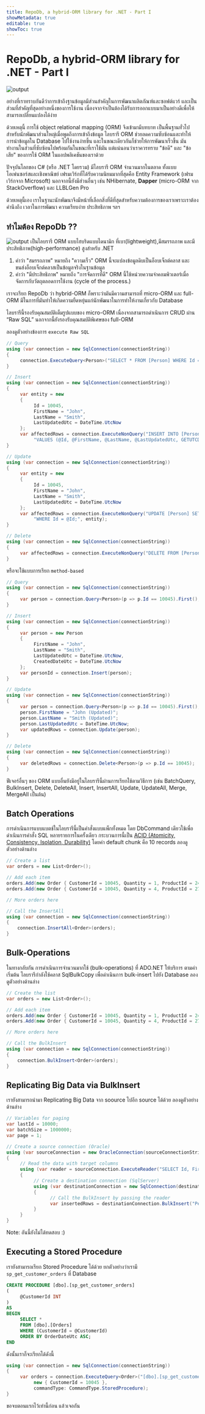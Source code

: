 ```yaml
---
title: RepoDb, a hybrid-ORM library for .NET - Part I
showMetadata: true
editable: true
showToc: true
---
```


# RepoDb, a hybrid-ORM library for .NET - Part I
![output](images/repodb.png "result")


อย่างที่เราทราบกันดีว่าการเข้าถึงฐานข้อมูลมีส่วนสำคัญในการพัฒนาผลิตภัณฑ์และซอฟต์แวร์ และเป็นส่วนที่สำคัญที่สุดอย่างหนึ่งของการใช้งาน เนื่องจากจำเป็นต้องได้รับการออกแบบมาเป็นอย่างดีเพื่อให้สามารถเปลี่ยนแปลงได้ง่าย

ด้วยเหตุนี้ การใช้ object relational mapping (ORM) จึงเข้ามามีบทบาท เป็นพื้นฐานทั่วไปสำหรับนักพัฒนาส่วนใหญ่เมื่อพูดถึงการเข้าถึงข้อมูล ไลบรารี ORM ช่วยลดความซับซ้อนและทำให้การนำข้อมูลใน Database ไปใช้งานง่ายขึ้น และในขณะเดียวกันก็ช่วยให้การพัฒนาเร็วขึ้น มันทำงานในส่วนที่ซับซ้อนไปพร้อมกันในขณะที่เราใช้มัน แต่แน่นอนว่าเราควรทราบ "ข้อดี" และ "ข้อเสีย" ของการใช้ ORM ในแอปพลิเคชันของเราด้วย

ปัจจุบันโลกของ C# (หรือ .NET โดยรวม) มีไลบรารี ORM จำนวนมากในตลาด ทั้งแบบโอเพ่นซอร์สและเชิงพาณิชย์ เฟรมเวิร์กที่ได้รับความนิยมมากที่สุดคือ Entity Framework (เฟรมเวิร์กจาก Microsoft) นอกจากนี้ยังมีส่วนอื่นๆ เช่น NHibernate, **Dapper** (micro-ORM จาก StackOverflow) และ LLBLGen Pro

ด้วยเหตุนี้เอง เราในฐานะนักพัฒนาจึงมีหน้าที่เลือกสิ่งที่ดีที่สุดสำหรับความต้องการของเราเพราะเราต้องคำนึงถึง เวลาในการพัฒนา ความเรียบง่าย ประสิทธิภาพ ฯลฯ 

##  ทำไมต้อง RepoDb ??
![output](images/why-repodb.png "result")
เป็นไลบรารี ORM แบบไฮบริดแบบไดนามิก ที่เบา(lightweight),มีสมรรถภาพ และมีประสิทธิภาพ(high-performance) สูงสำหรับ .NET
1. คำว่า "สมรรถภาพ" หมายถึง "ความเร็ว" ORM นี้จะแปลงข้อมูลดิบเป็นอ็อบเจ็กต์คลาส และขนส่งอ็อบเจ็กต์คลาสเป็นข้อมูลจริงในฐานข้อมูล
2. คำว่า "มีประสิทธิภาพ" หมายถึง "การจัดการที่ดี" ORM นี้ใช้หน่วยความจำคอมพิวเตอร์เมื่อจัดการกับวัตถุตลอดการใช้งาน (cycle of the process.)

เราจะเรียก RepoDb ว่า hybrid-ORM ก็พราะว่ามันมีความสามารถที่ micro-ORM และ full-ORM มีในการที่มันทำให้เกิดความยืดหยุ่นแก่นักพัฒนาในการทำให้งานเกี่ยวกับ Database

ไลบรารีนี้รองรับคุณสมบัติเต็มรูปแบบของ micro-ORM เนื่องจากสามารถดำเนินการ CRUD ผ่าน “Raw SQL” นอกจากนี้ยังรองรับคุณสมบัติพิเศษของ full-ORM

ลองดูตัวอย่างข้องการ  `execute Raw SQL`
```cs
// Query
using (var connection = new SqlConnection(connectionString))
{
     connection.ExecuteQuery<Person>("SELECT * FROM [Person] WHERE Id = @Id;", new { Id = 10045 });
}

// Insert
using (var connection = new SqlConnection(connectionString))
{
     var entity = new
     {
          Id = 10045,
          FirstName = "John",
          LastName = "Smith",
          LastUpdatedUtc = DateTime.UtcNow
     };
     var affectedRows = connection.ExecuteNonQuery("INSERT INTO [Person] (Id, FirstName, LastName, LastUpdatedUtc, CreatedDateUtc) " +
          "VALUES (@Id, @FirstName, @LastName, @LastUpdatedUtc, GETUTCDATE());", entity);
}

// Update
using (var connection = new SqlConnection(connectionString))
{
     var entity = new
     {
          Id = 10045,
          FirstName = "John",
          LastName = "Smith",
          LastUpdatedUtc = DateTime.UtcNow
     };
     var affectedRows = connection.ExecuteNonQuery("UPDATE [Person] SET FirstName = @FirstName, LastName = @LastName, LastUpdatedUtc = @LastUpdatedUtc " +
          "WHERE Id = @Id;", entity);
}

// Delete
using (var connection = new SqlConnection(connectionString))
{
     var affectedRows = connection.ExecuteNonQuery("DELETE FROM [Person] WHERE Id = @Id;", new { Id = 10045 });
}
```

หรือจะใช้แบบการเรียก `method-based`
```cs
// Query
using (var connection = new SqlConnection(connectionString))
{
     var person = connection.Query<Person>(p => p.Id == 10045).First();
}

// Insert
using (var connection = new SqlConnection(connectionString))
{
     var person = new Person
     {
          FirstName = "John",
          LastName = "Smith",
          LastUpdatedUtc = DateTime.UtcNow,
          CreatedDateUtc = DateTime.UtcNow
     };
     var personId = connection.Insert(person);
}

// Update
using (var connection = new SqlConnection(connectionString))
{
     var person = connection.Query<Person>(p => p.Id == 10045).First();
     person.FirstName = "John (Updated)";
     person.LastName = "Smith (Updated)";
     person.LastUpdatedUtc = DateTime.UtcNow;
     var updatedRows = connection.Update(person);
}

// Delete
using (var connection = new SqlConnection(connectionString))
{
     var deletedRows = connection.Delete<Person>(p => p.Id == 10045);
}
```

ฟีเจอร์อื่นๆ ของ ORM แบบอื่นยังมีอยู่ในไลบรารีนี้ผ่านการเรียกใช้ตามวิธีการ (เช่น BatchQuery, BulkInsert, Delete, DeleteAll, Insert, InsertAll, Update, UpdateAll, Merge, MergeAll เป็นต้น)

## Batch Operations
การดำเนินการแบบแบตช์ในไลบรารีนี้เป็นคำสั่งแบบแพ็กทั้งหมด โดย DbCommand เดียวใช้เพื่อดำเนินการคำสั่ง SQL หลายรายการในครั้งเดียว กระบวนการนี้เป็น [ACID (Atomicity, Consistency, Isolation, Durability)](https://en.wikipedia.org/wiki/ACID) โดยค่า default chunk คือ 10 records ลองดูตัวอย่างด้านล่าง

```cs
// Create a list
var orders = new List<Order>();

// Add each item
orders.Add(new Order { CustomerId = 10045, Quantity = 1, ProductId = 24 });
orders.Add(new Order { CustomerId = 10045, Quantity = 4, ProductId = 27 });

// More orders here

// Call the InsertAll
using (var connection = new SqlConnection(connectionString))
{
    connection.InsertAll<Order>(orders);
}
```

## Bulk-Operations
ในทางกลับกัน การดำเนินการจำนวนมากใช้ (bulk-operations) ที่ ADO.NET ให้บริการ ตามค่าเริ่มต้น ไลบรารีกำลังใช้คลาส SqlBulkCopy เพื่อดำเนินการ bulk-insert ไปยัง Database ลองดูตัวอย่างด้านล่าง

```cs
// Create the list
var orders = new List<Order>();

// Add each item
orders.Add(new Order { CustomerId = 10045, Quantity = 1, ProductId = 24 });
orders.Add(new Order { CustomerId = 10045, Quantity = 4, ProductId = 27 });

// More orders here

// Call the BulkInsert
using (var connection = new SqlConnection(connectionString))
{
    connection.BulkInsert<Order>(orders);
}
```

## Replicating Big Data via BulkInsert
เรายังสามารถนำมา Replicating Big Data  จาก soource ไปอีก source ได้ด้วย ลองดูตัวอย่างด้านล่าง

```cs
// Variables for paging
var lastId = 10000;
var batchSize = 1000000;
var page = 1;

// Create a source connection (Oracle)
using (var sourceConnection = new OracleConnection(sourceConnectionString))
{
     // Read the data with target columns
     using (var reader = sourceConnection.ExecuteReader("SELECT Id, FirstName, LastName, LastUpdatedUtc, DateInsertedUtc FROM [dbo].[Person] WHERE Id > @Id OFFSET @Offset FETCH NEXT @BatchSize ROWS ONLY;", new { Id = lastId, Offset = (batchSize * page), BatchSize = batchSize }))
     {
          // Create a destination connection (SqlServer)
          using (var destinationConnection = new SqlConnection(destinationConnectionString))
          {
                // Call the BulkInsert by passing the reader
                var insertedRows = destinationConnection.BulkInsert("Person", reader);
          }
     }
}
```
Note: อันนี้ยังไม่ได้ทดสอบ :) 

## Executing a Stored Procedure
เรายังสามารถเรียก Stored Procedure ได้ด้วย ยกตัวอย่างว่าเรามี `sp_get_customer_orders`  ที่  Database
```sql
CREATE PROCEDURE [dbo].[sp_get_customer_orders]
(
     @CustomerId INT
)
AS
BEGIN
     SELECT *
     FROM [dbo].[Orders]
     WHERE (CustomerId = @CustomerId)
     ORDER BY OrderDateUtc ASC;
END
```
ดังนั้นเราก็จะเรียกได้ดังนี้
```cs
using (var connection = new SqlConnection(connectionString))
{
     var orders = connection.ExecuteQuery<Order>("[dbo].[sp_get_customer_orders]",
          new { CustomerId = 10045 },
          commandType: CommandType.StoredProcedure);
}
```

ขอจบตอนแรกไว้เท่านี้ก่อน แล้วเจอกัน
